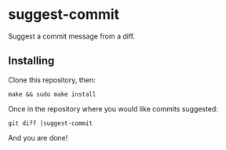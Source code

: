 # suggest-commit

Suggest a commit message from a diff.

## Installing

Clone this repository, then:

    make && sudo make install

Once in the repository where you would like commits suggested:

    git diff |suggest-commit

And you are done!
